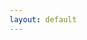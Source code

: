 ```yaml
---
layout: default
---
```

<script type="text/javascript">
	var curTag = $.query.get("tag");
    var str = "";
    {% for tag in site.tags %}
        {% if tag[0] == <%=curTag%> %}
            str += '<ul>';

            {% for post in tag[1] %}
                str +=  '<li><a href="{{ site.baseurl}}{{ post.url }}">{{ post.title }}</a></li>';
            {% endfor %}
            
            str += '</ul>';
        {% endif %}
    {% endfor %}
    

    $("#tags_html").html(str);
</script>


<div id="tags_html" class="well"></div>

<!-- 
<div class="well">
    {% for tag in site.tags %}
    	<h1><%=$.query.get("tag")%></h1>
    	<h1>{{ tag[0] }}<sup>{{ tag[1].size }}</sup></h1>
    	{% if tag[0] == <%=$.query.get("tag")%> %}
	        <ul>
	            <a href="{{site.baseurl}}/tags?tag={{tag[0] | cgi}}" title="{{ tag[0] }}">{{ tag[0] }}<sup>{{ tag[1].size }}</sup></a>

	            {% for post in tag[1] %}
	                <li><a href="{{ site.baseurl}}{{ post.url }}">{{ post.title }}</a></li>
	            {% endfor %}
	        </ul>
        {% endif %}
    {% endfor %}
</div>

 -->


